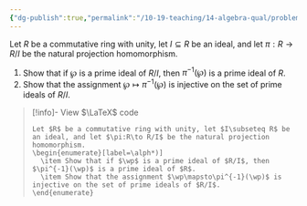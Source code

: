 ```yaml
---
{"dg-publish":true,"permalink":"/10-19-teaching/14-algebra-qual/problem-from-past-exams/ring-theory/prime-ideals-and-quotient-rings/","tags":["ring_theory"],"updated":"2025-03-17T08:51:43-07:00"}
---
```


Let $R$ be a commutative ring with unity, let $I\subseteq R$ be an ideal, and let $\pi:R\to R/I$ be the natural projection homomorphism.

1. Show that if $\wp$ is a prime ideal of $R/I$, then $\pi^{-1}(\wp)$ is a prime ideal of $R$.
2. Show that the assignment $\wp\mapsto\pi^{-1}(\wp)$ is injective on the set of prime ideals of $R/I$.

> [!info]- View $\LaTeX$ code
> ```
> Let $R$ be a commutative ring with unity, let $I\subseteq R$ be an ideal, and let $\pi:R\to R/I$ be the natural projection homomorphism.
> \begin{enumerate}[label=\alph*)]
> 	\item Show that if $\wp$ is a prime ideal of $R/I$, then $\pi^{-1}(\wp)$ is a prime ideal of $R$.
> 	\item Show that the assignment $\wp\mapsto\pi^{-1}(\wp)$ is injective on the set of prime ideals of $R/I$.
> \end{enumerate}
> ```